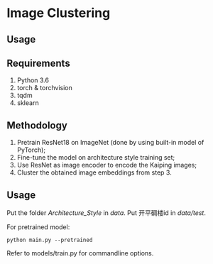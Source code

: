 # Image Clustering

## Usage


## Requirements

1. Python 3.6 
2. torch & torchvision
3. tqdm
4. sklearn

## Methodology

1. Pretrain ResNet18 on ImageNet (done by using built-in model of PyTorch);
2. Fine-tune the model on architecture style training set;
3. Use ResNet as image encoder to encode the Kaiping images;
4. Cluster the obtained image embeddings from step 3.

## Usage

Put the folder *Architecture_Style* in *data*. Put 开平碉楼id in *data/test*.


For pretrained model:
    
    python main.py --pretrained
    
Refer to models/train.py for commandline options.